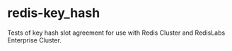 # redis-key_hash
Tests of key hash slot agreement for use with Redis Cluster and RedisLabs Enterprise Cluster.

